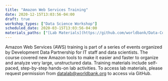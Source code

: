 ```yaml
---
title: "Amazon Web Services Training"
date: 2020-12-15T13:03:56-04:00
draft: true
workshop_types: ["Data Science Workshop"]
scheduled_date: 2020-03-15T13:03:56-04:00
materials_paths: ["[Lab Materials](https://github.com/worldbank/Data-Collaboratives/tree/labs)"]
---
```


Amazon Web Services (AWS) training is part of a series of events organized by Development Data Partnership for IT staff and data scientists. The course covered new Amazon tools to make it easier and faster to organize and analyze very large, unstructured data. Training materials include self-paced, step-by-step hands-on lab activities. To access lab materials, please request permission from datalab@worldbank.org to access via
GitHub.


